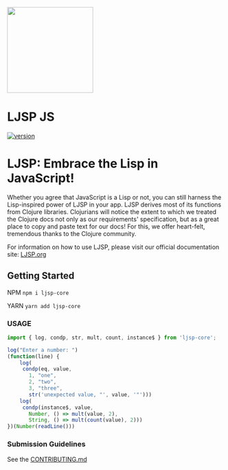 <img src="https://ljsp.org/img/logo.svg" width="200" height="200"/>

# LJSP JS

[![version][version-badge]][changelog]

[changelog]: CHANGELOG.md
[version-badge]: https://img.shields.io/badge/version-0.1.4-blue.svg

# LJSP: Embrace the Lisp in JavaScript!
Whether you agree that JavaScript is a Lisp or not, you can still harness the Lisp-inspired power of LJSP in your app. LJSP derives most of its functions from Clojure libraries. Clojurians will notice the extent to which we treated the Clojure docs not only as our requirements' specification, but as a great place to copy and paste text for our docs! For this, we offer heart-felt, tremendous thanks to the Clojure community.

For information on how to use LJSP, please visit our official documentation site:
[LJSP.org](https://www.ljsp.org)

## Getting Started

NPM `npm i ljsp-core`

YARN `yarn add ljsp-core`

### USAGE

```javascript
import { log, condp, str, mult, count, instance$ } from 'ljsp-core';

log("Enter a number: ")
(function(line) {
    log(
     condp(eq, value,
       1, "one",
       2, "two",
       3, "three",
       str('unexpected value, "', value, '"')))
    log(
     condp(instance$, value,
       Number, () => mult(value, 2),
       String, () => mult(count(value), 2)))
})(Number(readLine()))
```

### Submission Guidelines

See the [CONTRIBUTING.md](CONTRIBUTING.md)

[semantic-versioning]: https://semver.org/spec/v2.0.0.html
[conventional-commits]: https://www.conventionalcommits.org/en/v1.0.0/

